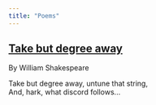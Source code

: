 ```yaml
---
title: "Poems"
---
```


## [Take but degree away](/research/creatio/poetry/take-but-degree-away/)

By William Shakespeare

Take but degree away, untune that string,  
And, hark, what discord follows...

